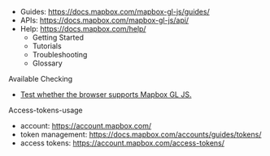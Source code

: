 
- Guides: https://docs.mapbox.com/mapbox-gl-js/guides/
- APIs: https://docs.mapbox.com/mapbox-gl-js/api/
- Help: https://docs.mapbox.com/help/
	- Getting Started
	- Tutorials
	- Troubleshooting
	- Glossary

Available Checking
- [Test whether the browser supports Mapbox GL JS.](https://docs.mapbox.com/mapbox-gl-js/api/properties/#supported) 

Access-tokens-usage
- account: https://account.mapbox.com/
- token management: https://docs.mapbox.com/accounts/guides/tokens/
- access tokens: https://account.mapbox.com/access-tokens/
